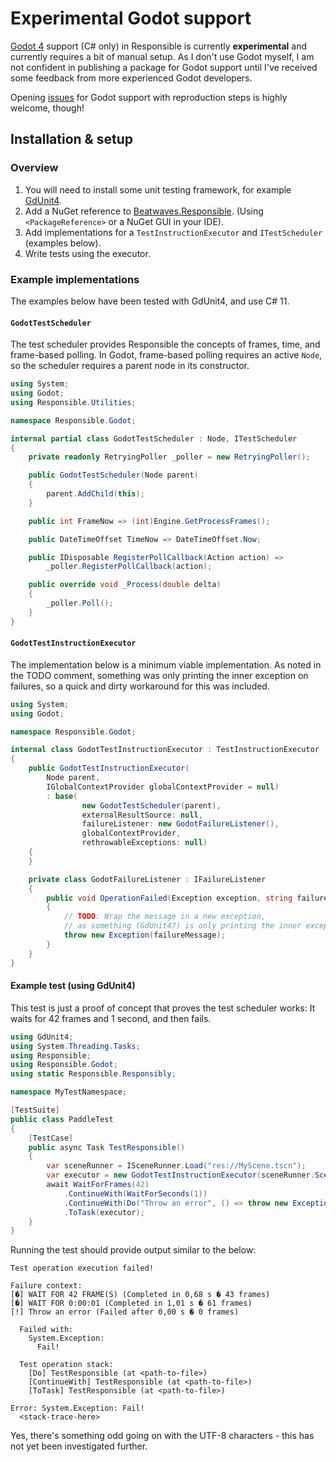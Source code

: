 # Experimental Godot support

[Godot 4](https://godotengine.org/) support (C# only)
in Responsible is currently **experimental**
and currently requires a bit of manual setup.
As I don't use Godot myself,
I am not confident in publishing a package for Godot support
until I've received some feedback from more experienced Godot developers.

Opening [issues](https://github.com/sbergen/Responsible/issues) for Godot support with reproduction steps is highly welcome, though!

## Installation & setup

### Overview

1. You will need to install some unit testing framework,
   for example [GdUnit4](https://mikeschulze.github.io/gdUnit4/).
2. Add a NuGet reference to
   [Beatwaves.Responsible](https://www.nuget.org/packages/Beatwaves.Responsible).
   (Using `<PackageReference>` or a NuGet GUI in your IDE).
3. Add implementations for a `TestInstructionExecutor` and `ITestScheduler` (examples below).
4. Write tests using the executor.

### Example implementations

The examples below have been tested with GdUnit4,
and use C# 11.

#### `GodotTestScheduler`

The test scheduler provides Responsible the concepts of
frames, time, and frame-based polling.
In Godot, frame-based polling requires an active `Node`,
so the scheduler requires a parent node in its constructor.

```cs
using System;
using Godot;
using Responsible.Utilities;

namespace Responsible.Godot;

internal partial class GodotTestScheduler : Node, ITestScheduler
{
    private readonly RetryingPoller _poller = new RetryingPoller();

    public GodotTestScheduler(Node parent)
    {
        parent.AddChild(this);
    }

    public int FrameNow => (int)Engine.GetProcessFrames();

    public DateTimeOffset TimeNow => DateTimeOffset.Now;

    public IDisposable RegisterPollCallback(Action action) =>
        _poller.RegisterPollCallback(action);

    public override void _Process(double delta)
    {
        _poller.Poll();
    }
}
```

#### `GodotTestInstructionExecutor`

The implementation below is a minimum viable implementation.
As noted in the TODO comment,
something was only printing the inner exception on failures,
so a quick and dirty workaround for this was included.

```cs
using System;
using Godot;

namespace Responsible.Godot;

internal class GodotTestInstructionExecutor : TestInstructionExecutor
{
    public GodotTestInstructionExecutor(
        Node parent,
        IGlobalContextProvider globalContextProvider = null)
        : base(
                new GodotTestScheduler(parent),
                externalResultSource: null,
                failureListener: new GodotFailureListener(),
                globalContextProvider,
                rethrowableExceptions: null)
    {
    }

    private class GodotFailureListener : IFailureListener
    {
        public void OperationFailed(Exception exception, string failureMessage)
        {
            // TODO: Wrap the message in a new exception,
            // as something (GdUnit4?) is only printing the inner exception details.
            throw new Exception(failureMessage);
        }
    }
}
```

#### Example test (using GdUnit4)

This test is just a proof of concept that proves the test scheduler works:
It waits for 42 frames and 1 second, and then fails.

```cs
using GdUnit4;
using System.Threading.Tasks;
using Responsible;
using Responsible.Godot;
using static Responsible.Responsibly;

namespace MyTestNamespace;

[TestSuite]
public class PaddleTest
{
    [TestCase]
    public async Task TestResponsible()
    {
        var sceneRunner = ISceneRunner.Load("res://MyScene.tscn");
        var executor = new GodotTestInstructionExecutor(sceneRunner.Scene());
        await WaitForFrames(42)
            .ContinueWith(WaitForSeconds(1))
            .ContinueWith(Do("Throw an error", () => throw new Exception("Fail!")))
            .ToTask(executor);
    }
}
```

Running the test should provide output similar to the below:
```
Test operation execution failed!
 
Failure context:
[�] WAIT FOR 42 FRAME(S) (Completed in 0,68 s � 43 frames)
[�] WAIT FOR 0:00:01 (Completed in 1,01 s � 61 frames)
[!] Throw an error (Failed after 0,00 s � 0 frames)
 
  Failed with:
    System.Exception:
      Fail!
 
  Test operation stack:
    [Do] TestResponsible (at <path-to-file>)
    [ContinueWith] TestResponsible (at <path-to-file>)
    [ToTask] TestResponsible (at <path-to-file>)
 
Error: System.Exception: Fail!
  <stack-trace-here>
```

Yes, there's something odd going on with the UTF-8 characters -
this has not yet been investigated further.